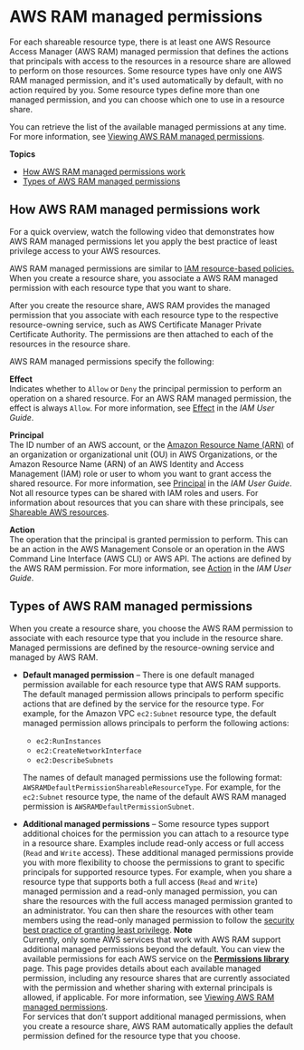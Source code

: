 # AWS RAM managed permissions<a name="security-ram-permissions"></a>

For each shareable resource type, there is at least one AWS Resource Access Manager \(AWS RAM\) managed permission that defines the actions that principals with access to the resources in a resource share are allowed to perform on those resources\. Some resource types have only one AWS RAM managed permission, and it's used automatically by default, with no action required by you\. Some resource types define more than one managed permission, and you can choose which one to use in a resource share\.

You can retrieve the list of the available managed permissions at any time\. For more information, see [Viewing AWS RAM managed permissions](working-with-sharing-view-permissions.md)\.

**Topics**
+ [How AWS RAM managed permissions work](#permissions-work)
+ [Types of AWS RAM managed permissions](#permissions-types)

## How AWS RAM managed permissions work<a name="permissions-work"></a>

For a quick overview, watch the following video that demonstrates how AWS RAM managed permissions let you apply the best practice of least privilege access to your AWS resources\.



AWS RAM managed permissions are similar to [IAM resource\-based policies\.](https://docs.aws.amazon.com/IAM/latest/UserGuide/access_policies.html#policies_resource-based) When you create a resource share, you associate a AWS RAM managed permission with each resource type that you want to share\.

After you create the resource share, AWS RAM provides the managed permission that you associate with each resource type to the respective resource\-owning service, such as AWS Certificate Manager Private Certificate Authority\. The permissions are then attached to each of the resources in the resource share\.

AWS RAM managed permissions specify the following:

**Effect**  
Indicates whether to `Allow` or `Deny` the principal permission to perform an operation on a shared resource\. For an AWS RAM managed permission, the effect is always `Allow`\. For more information, see [Effect](https://docs.aws.amazon.com/IAM/latest/UserGuide/reference_policies_elements_effect.html) in the *IAM User Guide*\.

**Principal**  
The ID number of an AWS account, or the [Amazon Resource Name \(ARN\)](https://docs.aws.amazon.com/general/latest/gr/aws-arns-and-namespaces.html) of an organization or organizational unit \(OU\) in AWS Organizations, or the Amazon Resource Name \(ARN\) of an AWS Identity and Access Management \(IAM\) role or user to whom you want to grant access the shared resource\. For more information, see [Principal](https://docs.aws.amazon.com/IAM/latest/UserGuide/reference_policies_elements_principal.html) in the *IAM User Guide*\.  
Not all resource types can be shared with IAM roles and users\. For information about resources that you can share with these principals, see [Shareable AWS resources](shareable.md)\.

**Action**  
The operation that the principal is granted permission to perform\. This can be an action in the AWS Management Console or an operation in the AWS Command Line Interface \(AWS CLI\) or AWS API\. The actions are defined by the AWS RAM permission\. For more information, see [Action](https://docs.aws.amazon.com/IAM/latest/UserGuide/reference_policies_elements_action.html) in the *IAM User Guide*\.

## Types of AWS RAM managed permissions<a name="permissions-types"></a>

When you create a resource share, you choose the AWS RAM permission to associate with each resource type that you include in the resource share\. Managed permissions are defined by the resource\-owning service and managed by AWS RAM\.
+ **Default managed permission** – There is one default managed permission available for each resource type that AWS RAM supports\. The default managed permission allows principals to perform specific actions that are defined by the service for the resource type\. For example, for the Amazon VPC `ec2:Subnet` resource type, the default managed permission allows principals to perform the following actions:
  + `ec2:RunInstances`
  + `ec2:CreateNetworkInterface`
  + `ec2:DescribeSubnets`

  The names of default managed permissions use the following format: `AWSRAMDefaultPermissionShareableResourceType`\. For example, for the `ec2:Subnet` resource type, the name of the default AWS RAM managed permission is `AWSRAMDefaultPermissionSubnet`\.
+ **Additional managed permissions** – Some resource types support additional choices for the permission you can attach to a resource type in a resource share\. Examples include read\-only access or full access \(`Read` and `Write` access\)\. These additional managed permissions provide you with more flexibility to choose the permissions to grant to specific principals for supported resource types\. For example, when you share a resource type that supports both a full access \(`Read` and `Write`\) managed permission and a read\-only managed permission, you can share the resources with the full access managed permission granted to an administrator\. You can then share the resources with other team members using the read\-only managed permission to follow the [security best practice of granting least privilege](https://wikipedia.org/wiki/Principle_of_least_privilege)\.
**Note**  
Currently, only some AWS services that work with AWS RAM support additional managed permissions beyond the default\. You can view the available permissions for each AWS service on the **[Permissions library](https://console.aws.amazon.com/ram/home#Permissions:)** page\. This page provides details about each available managed permission, including any resource shares that are currently associated with the permission and whether sharing with external principals is allowed, if applicable\. For more information, see [Viewing AWS RAM managed permissions](working-with-sharing-view-permissions.md)\.   
For services that don’t support additional managed permissions, when you create a resource share, AWS RAM automatically applies the default permission defined for the resource type that you choose\.